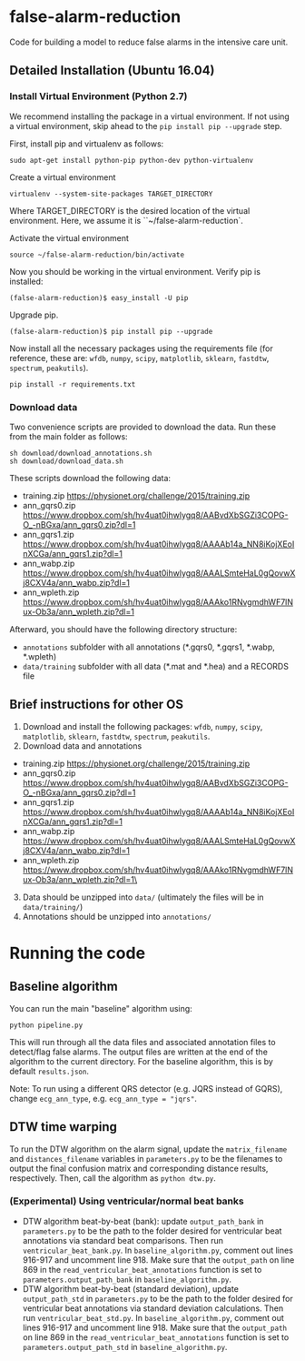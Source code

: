 # false-alarm-reduction
Code for building a model to reduce false alarms in the intensive care unit.


## Detailed Installation (Ubuntu 16.04)

### Install Virtual Environment (Python 2.7)

We recommend installing the package in a virtual environment. If not using a virtual environment, skip ahead to the `pip install pip --upgrade` step.

First, install pip and virtualenv as follows:

```
sudo apt-get install python-pip python-dev python-virtualenv
```

Create a virtual environment

```
virtualenv --system-site-packages TARGET_DIRECTORY
```

Where TARGET_DIRECTORY is the desired location of the virtual environment. Here, we assume it is ``~/false-alarm-reduction`.

Activate the virtual environment

```
source ~/false-alarm-reduction/bin/activate
```

Now you should be working in the virtual environment. Verify pip is installed:

```
(false-alarm-reduction)$ easy_install -U pip
```

Upgrade pip.

```
(false-alarm-reduction)$ pip install pip --upgrade
```

Now install all the necessary packages using the requirements file (for reference, these are: `wfdb`, `numpy`, `scipy`, `matplotlib`, `sklearn`, `fastdtw`, `spectrum`, `peakutils`).

```
pip install -r requirements.txt
```

### Download data

Two convenience scripts are provided to download the data. Run these from the main folder as follows:

```
sh download/download_annotations.sh
sh download/download_data.sh
```

These scripts download the following data:

* training.zip https://physionet.org/challenge/2015/training.zip
* ann_gqrs0.zip https://www.dropbox.com/sh/hv4uat0ihwlygq8/AABvdXbSGZi3COPG-O_-nBGxa/ann_gqrs0.zip?dl=1
* ann_gqrs1.zip https://www.dropbox.com/sh/hv4uat0ihwlygq8/AAAAb14a_NN8iKojXEoInXCGa/ann_gqrs1.zip?dl=1
* ann_wabp.zip  https://www.dropbox.com/sh/hv4uat0ihwlygq8/AAALSmteHaL0gQovwXj8CXV4a/ann_wabp.zip?dl=1
* ann_wpleth.zip https://www.dropbox.com/sh/hv4uat0ihwlygq8/AAAko1RNvgmdhWF7lNux-Ob3a/ann_wpleth.zip?dl=1

Afterward, you should have the following directory structure:

* `annotations` subfolder with all annotations (*.gqrs0, *.gqrs1, *.wabp, *.wpleth)
* `data/training` subfolder with all data (*.mat and *.hea) and a RECORDS file

## Brief instructions for other OS

1. Download and install the following packages: `wfdb`, `numpy`, `scipy`, `matplotlib`, `sklearn`, `fastdtw`, `spectrum`, `peakutils`.
2. Download data and annotations
  * training.zip https://physionet.org/challenge/2015/training.zip
  * ann_gqrs0.zip https://www.dropbox.com/sh/hv4uat0ihwlygq8/AABvdXbSGZi3COPG-O_-nBGxa/ann_gqrs0.zip?dl=1
  * ann_gqrs1.zip https://www.dropbox.com/sh/hv4uat0ihwlygq8/AAAAb14a_NN8iKojXEoInXCGa/ann_gqrs1.zip?dl=1
  * ann_wabp.zip  https://www.dropbox.com/sh/hv4uat0ihwlygq8/AAALSmteHaL0gQovwXj8CXV4a/ann_wabp.zip?dl=1
  * ann_wpleth.zip https://www.dropbox.com/sh/hv4uat0ihwlygq8/AAAko1RNvgmdhWF7lNux-Ob3a/ann_wpleth.zip?dl=1\
3. Data should be unzipped into `data/` (ultimately the files will be in `data/training/`)
4. Annotations should be unzipped into `annotations/`

# Running the code

## Baseline algorithm

You can run the main "baseline" algorithm using:

`python pipeline.py`

This will run through all the data files and associated annotation files to detect/flag false alarms.
The output files are written at the end of the algorithm to the current directory.
For the baseline algorithm, this is by default `results.json`.

Note: To run using a different QRS detector (e.g. JQRS instead of GQRS), change `ecg_ann_type`, e.g. `ecg_ann_type = "jqrs"`.

## DTW time warping

To run the DTW algorithm on the alarm signal, update the `matrix_filename` and `distances_filename` variables in `parameters.py` to be the filenames to output the final confusion matrix and corresponding distance results, respectively. Then, call the algorithm as `python dtw.py`.

### (Experimental) Using ventricular/normal beat banks

* DTW algorithm beat-by-beat (bank): update `output_path_bank` in `parameters.py` to be the path to the folder desired for ventricular beat annotations via standard beat comparisons. Then run `ventricular_beat_bank.py`. In `baseline_algorithm.py`, comment out lines 916-917 and uncomment line 918. Make sure that the `output_path` on line 869 in the `read_ventricular_beat_annotations` function is set to `parameters.output_path_bank` in `baseline_algorithm.py`.
* DTW algorithm beat-by-beat (standard deviation), update `output_path_std` in `parameters.py` to be the path to the folder desired for ventricular beat annotations via standard deviation calculations. Then run `ventricular_beat_std.py`. In `baseline_algorithm.py`, comment out lines 916-917 and uncomment line 918. Make sure that the `output_path` on line 869 in the `read_ventricular_beat_annotations` function is set to `parameters.output_path_std` in `baseline_algorithm.py`.
